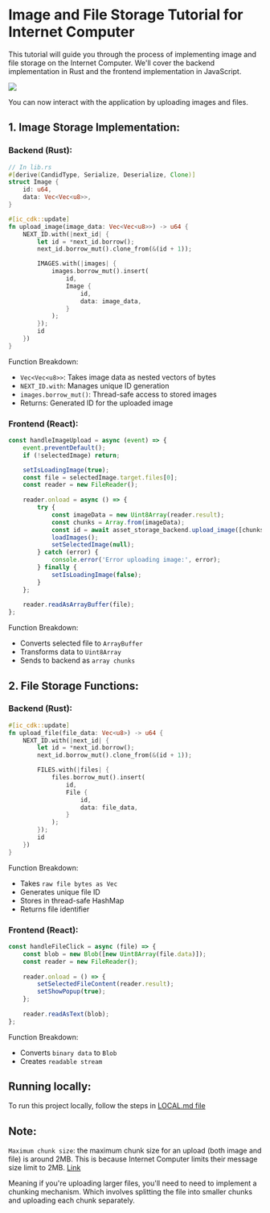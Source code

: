 # Image and File Storage Tutorial for Internet Computer

This tutorial will guide you through the process of implementing image and file storage on the Internet Computer. We'll cover the backend implementation in Rust and the frontend implementation in JavaScript.

[![](https://icp.ninja/assets/open.svg)](https://icp.ninja/editor?g=https://github.com/Stephen-Kimoi/ICP-to-do-examples/tree/main/examples/asset-storage)

You can now interact with the application by uploading images and files.

## 1. Image Storage Implementation: 

### Backend (Rust): 
```rust 
// In lib.rs
#[derive(CandidType, Serialize, Deserialize, Clone)]
struct Image {
    id: u64,
    data: Vec<Vec<u8>>,
}

#[ic_cdk::update]
fn upload_image(image_data: Vec<Vec<u8>>) -> u64 {
    NEXT_ID.with(|next_id| {
        let id = *next_id.borrow();
        next_id.borrow_mut().clone_from(&(id + 1));

        IMAGES.with(|images| {
            images.borrow_mut().insert(
                id,
                Image {
                    id,
                    data: image_data,
                }
            );
        });
        id
    })
}
```

Function Breakdown: 
- ```Vec<Vec<u8>>```: Takes image data as nested vectors of bytes
- ```NEXT_ID.with```: Manages unique ID generation
- ```images.borrow_mut()```: Thread-safe access to stored images
- Returns: Generated ID for the uploaded image

### Frontend (React): 
```javascript
const handleImageUpload = async (event) => {
    event.preventDefault();
    if (!selectedImage) return;

    setIsLoadingImage(true);
    const file = selectedImage.target.files[0];
    const reader = new FileReader();
    
    reader.onload = async () => {
        try {
            const imageData = new Uint8Array(reader.result);
            const chunks = Array.from(imageData);
            const id = await asset_storage_backend.upload_image([chunks]);
            loadImages();
            setSelectedImage(null);
        } catch (error) {
            console.error('Error uploading image:', error);
        } finally {
            setIsLoadingImage(false);
        }
    };
    
    reader.readAsArrayBuffer(file);
};
```

Function Breakdown:
- Converts selected file to ```ArrayBuffer```
- Transforms data to ```Uint8Array```
- Sends to backend as ```array chunks```

## 2. File Storage Functions: 

### Backend (Rust):

```rust 
#[ic_cdk::update]
fn upload_file(file_data: Vec<u8>) -> u64 {
    NEXT_ID.with(|next_id| {
        let id = *next_id.borrow();
        next_id.borrow_mut().clone_from(&(id + 1));

        FILES.with(|files| {
            files.borrow_mut().insert(
                id,
                File {
                    id,
                    data: file_data,
                }
            );
        });
        id
    })
}
```
Function Breakdown:

- Takes ```raw file bytes as Vec```
- Generates unique file ID
- Stores in thread-safe HashMap
- Returns file identifier

### Frontend (React):

```javascript
const handleFileClick = async (file) => {
    const blob = new Blob([new Uint8Array(file.data)]);
    const reader = new FileReader();
    
    reader.onload = () => {
        setSelectedFileContent(reader.result);
        setShowPopup(true);
    };
    
    reader.readAsText(blob);
};
```

Function Breakdown:

- Converts ```binary data``` to ``Blob``
- Creates ``readable stream``

## Running locally: 
To run this project locally, follow the steps in [LOCAL.md file](./LOCAL.md)

## Note:

``Maximum chunk size``:  the maximum chunk size for an upload (both image and file) is around 2MB. This is because Internet Computer limits their message size limit to 2MB. [Link](https://internetcomputer.org/docs/current/developer-docs/smart-contracts/maintain/resource-limits)

Meaning if you're uploading larger files, you'll need to need to implement a chunking mechanism. Which involves splitting the file into smaller chunks and uploading each chunk separately.
